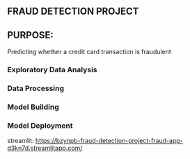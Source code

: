 ##  FRAUD DETECTION PROJECT 

## PURPOSE:  
Predicting whether a credit card transaction is fraudulent

### Exploratory Data Analysis
### Data Processing
### Model Building
### Model Deployment

streamlit: https://bzynpb-fraud-detection-project-fraud-app-d3kn7d.streamlitapp.com/
